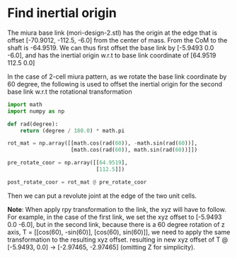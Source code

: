 # Find inertial origin
The miura base link (mori-design-2.stl) has the origin at the edge that is offset [-70.9012, -112.5, -6.0] from the center of mass. From the CoM to the shaft is -64.9519. We can thus first offset the base link by [-5.9493 0.0 -6.0], and has the inertial origin w.r.t to base link coordinate of [64.9519 112.5 0.0]

In the case of 2-cell miura pattern, as we rotate the base link coordinate by 60 degree, the following is used to offset the inertial origin for the second base link w.r.t the rotational transformation

```python
import math
import numpy as np

def rad(degree):
    return (degree / 180.0) * math.pi

rot_mat = np.array([[math.cos(rad(60)), -math.sin(rad(60))],
                    [math.cos(rad(60)), math.sin(rad(60))]])

pre_rotate_coor = np.array([[64.9519],
                            [112.5]])

post_rotate_coor = rot_mat @ pre_rotate_coor
```

Then we can put a revolute joint at the edge of the two unit cells.

**Note**: When apply rpy transformation to the link, the xyz will have to follow. For example, in the case of the first link, we set the xyz offset to [-5.9493 0.0 -6.0], but in the second link, because there is a 60 degree rotation of z axis, T = [[cos(60), -sin(60)], [cos(60), sin(60)]], we need to apply the same transformation to the resulting xyz offset. resulting in new xyz offset of T @ [-5.9493, 0.0] -> [-2.97465, -2.97465] (omitting Z for simplicity).